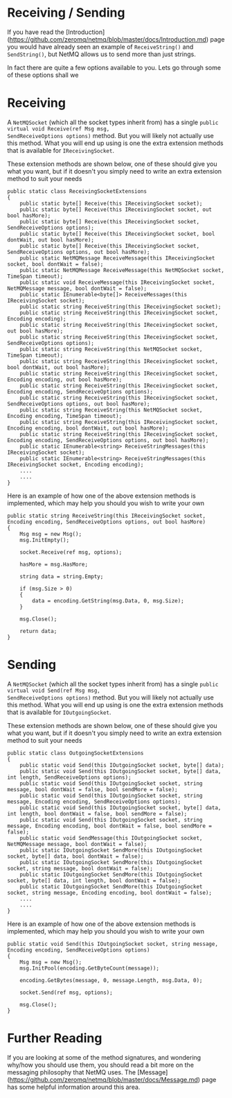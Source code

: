 Receiving / Sending
=====

If you have read the [Introduction] (https://github.com/zeromq/netmq/blob/master/docs/Introduction.md) page you would have
already seen an example of <code>ReceiveString()</code> and <code>SendString()</code>, but NetMQ allows us to send more than just strings.

In fact there are quite a few options available to you. Lets go through some of these options shall we



Receiving
=====

A <code>NetMQSocket</code> (which all the socket types inherit from) has a single <code>public virtual void Receive(ref Msg msg, SendReceiveOptions options)</code> method. But you will likely not actually use this
method. What you will end up using is one the extra extension methods that is available for <code>IReceivingSocket</code>.

These extension methods are shown below, one of these should give you what you want, but if it doesn't
you simply need to write an extra extension method to suit your needs

    public static class ReceivingSocketExtensions
    {
        public static byte[] Receive(this IReceivingSocket socket);
        public static byte[] Receive(this IReceivingSocket socket, out bool hasMore);
        public static byte[] Receive(this IReceivingSocket socket, SendReceiveOptions options);
        public static byte[] Receive(this IReceivingSocket socket, bool dontWait, out bool hasMore);
        public static byte[] Receive(this IReceivingSocket socket, SendReceiveOptions options, out bool hasMore);
        public static NetMQMessage ReceiveMessage(this IReceivingSocket socket, bool dontWait = false);
        public static NetMQMessage ReceiveMessage(this NetMQSocket socket, TimeSpan timeout);
        public static void ReceiveMessage(this IReceivingSocket socket, NetMQMessage message, bool dontWait = false);
        public static IEnumerable<byte[]> ReceiveMessages(this IReceivingSocket socket);
        public static string ReceiveString(this IReceivingSocket socket);
        public static string ReceiveString(this IReceivingSocket socket, Encoding encoding);
        public static string ReceiveString(this IReceivingSocket socket, out bool hasMore);
        public static string ReceiveString(this IReceivingSocket socket, SendReceiveOptions options);
        public static string ReceiveString(this NetMQSocket socket, TimeSpan timeout);
        public static string ReceiveString(this IReceivingSocket socket, bool dontWait, out bool hasMore);
        public static string ReceiveString(this IReceivingSocket socket, Encoding encoding, out bool hasMore);
        public static string ReceiveString(this IReceivingSocket socket, Encoding encoding, SendReceiveOptions options);
        public static string ReceiveString(this IReceivingSocket socket, SendReceiveOptions options, out bool hasMore);
        public static string ReceiveString(this NetMQSocket socket, Encoding encoding, TimeSpan timeout);
        public static string ReceiveString(this IReceivingSocket socket, Encoding encoding, bool dontWait, out bool hasMore);
        public static string ReceiveString(this IReceivingSocket socket, Encoding encoding, SendReceiveOptions options, out bool hasMore);
        public static IEnumerable<string> ReceiveStringMessages(this IReceivingSocket socket);
        public static IEnumerable<string> ReceiveStringMessages(this IReceivingSocket socket, Encoding encoding);
        ....
        ....
    }


Here is an example of how one of the above extension methods is implemented, which may help you should you wish to write your own

    public static string ReceiveString(this IReceivingSocket socket, Encoding encoding, SendReceiveOptions options, out bool hasMore)
    {
        Msg msg = new Msg();
        msg.InitEmpty();

        socket.Receive(ref msg, options);

        hasMore = msg.HasMore;

        string data = string.Empty;

        if (msg.Size > 0)
        {
            data = encoding.GetString(msg.Data, 0, msg.Size);
        }

        msg.Close();

        return data;
    }



Sending
=====

A <code>NetMQSocket</code> (which all the socket types inherit from) has a single <code>public virtual void Send(ref Msg msg, SendReceiveOptions options)</code> method. But you will likely not actually use this
method. What you will end up using is one the extra extension methods that is available for <code>IOutgoingSocket</code>. 

These extension methods are shown below, one of these should give you what you want, but if it doesn't
you simply need to write an extra extension method to suit your needs


    public static class OutgoingSocketExtensions
    {
        public static void Send(this IOutgoingSocket socket, byte[] data);
        public static void Send(this IOutgoingSocket socket, byte[] data, int length, SendReceiveOptions options);
        public static void Send(this IOutgoingSocket socket, string message, bool dontWait = false, bool sendMore = false);
        public static void Send(this IOutgoingSocket socket, string message, Encoding encoding, SendReceiveOptions options);
        public static void Send(this IOutgoingSocket socket, byte[] data, int length, bool dontWait = false, bool sendMore = false);
        public static void Send(this IOutgoingSocket socket, string message, Encoding encoding, bool dontWait = false, bool sendMore = false);
        public static void SendMessage(this IOutgoingSocket socket, NetMQMessage message, bool dontWait = false);
        public static IOutgoingSocket SendMore(this IOutgoingSocket socket, byte[] data, bool dontWait = false);
        public static IOutgoingSocket SendMore(this IOutgoingSocket socket, string message, bool dontWait = false);
        public static IOutgoingSocket SendMore(this IOutgoingSocket socket, byte[] data, int length, bool dontWait = false);
        public static IOutgoingSocket SendMore(this IOutgoingSocket socket, string message, Encoding encoding, bool dontWait = false);
        ....
        ....
    }


Here is an example of how one of the above extension methods is implemented, which may help you should you wish to write your own

    public static void Send(this IOutgoingSocket socket, string message, Encoding encoding, SendReceiveOptions options)
    {
        Msg msg = new Msg();
        msg.InitPool(encoding.GetByteCount(message));

        encoding.GetBytes(message, 0, message.Length, msg.Data, 0);

        socket.Send(ref msg, options);

        msg.Close();
    }


Further Reading
=====

If you are looking at some of the method signatures, and wondering why/how you should use them, you should read a bit more on the messaging philosophy that NetMQ uses. The [Message] (https://github.com/zeromq/netmq/blob/master/docs/Message.md) page has some helpful information around this area.
